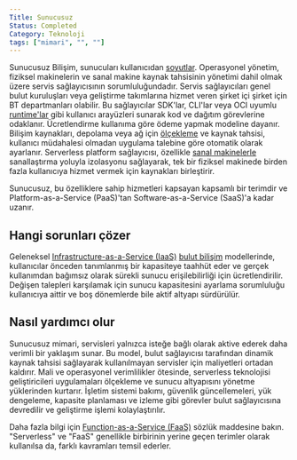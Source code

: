 ```yaml
---
Title: Sunucusuz
Status: Completed
Category: Teknoloji
tags: ["mimari", "", ""]
---
```


Sunucusuz Bilişim, sunucuları kullanıcıdan [soyutlar](/tr/abstraction/). Operasyonel yönetim, fiziksel makinelerin ve sanal makine kaynak tahsisinin yönetimi dahil olmak üzere servis sağlayıcısının sorumluluğundadır. Servis sağlayıcıları genel bulut kuruluşları veya geliştirme takımlarına hizmet veren şirket içi şirket için BT departmanları olabilir. Bu sağlayıcılar SDK'lar, CLI'lar veya OCI uyumlu [runtime'lar](/tr/runtime) gibi kullanıcı arayüzleri sunarak kod ve dağıtım görevlerine odaklanır. Ücretlendirme kullanıma göre ödeme yapmak modeline dayanır. Bilişim kaynakları, depolama veya ağ için [ölçekleme](/tr/scalability/) ve kaynak tahsisi, kullanıcı müdahalesi olmadan uygulama talebine göre otomatik olarak ayarlanır. Serverless platform sağlayıcısı, özellikle [sanal makinelerle](/tr/virtual-machine/) sanallaştırma yoluyla izolasyonu sağlayarak, tek bir fiziksel makinede birden fazla kullanıcıya hizmet vermek için kaynakları birleştirir.

Sunucusuz, bu özelliklere sahip hizmetleri kapsayan kapsamlı bir terimdir ve Platform-as-a-Service (PaaS)'tan Software-as-a-Service (SaaS)'a kadar uzanır.

## Hangi sorunları çözer

Geleneksel [Infrastructure-as-a-Service (IaaS)](/tr/infrastructure-as-a-service/) [bulut bilişim](/tr/cloud-computing/) modellerinde, kullanıcılar önceden tanımlanmış bir kapasiteye taahhüt eder ve gerçek kullanımdan bağımsız olarak sürekli sunucu erişilebilirliği için ücretlendirilir. Değişen talepleri karşılamak için sunucu kapasitesini ayarlama sorumluluğu kullanıcıya aittir ve boş dönemlerde bile aktif altyapı sürdürülür.

## Nasıl yardımcı olur

Sunucusuz mimari, servisleri yalnızca isteğe bağlı olarak aktive ederek daha verimli bir yaklaşım sunar. Bu model, bulut sağlayıcısı tarafından dinamik kaynak tahsisi sağlayarak kullanılmayan servisler için maliyetleri ortadan kaldırır. Mali ve operasyonel verimlilikler ötesinde, serverless teknolojisi geliştiricileri uygulamaları ölçekleme ve sunucu altyapısını yönetme yüklerinden kurtarır. İşletim sistemi bakımı, güvenlik güncellemeleri, yük dengeleme, kapasite planlaması ve izleme gibi görevler bulut sağlayıcısına devredilir ve geliştirme işlemi kolaylaştırılır.

Daha fazla bilgi için [Function-as-a-Service (FaaS)](/tr/function-as-a-service/) sözlük maddesine bakın. "Serverless" ve "FaaS" genellikle birbirinin yerine geçen terimler olarak kullanılsa da, farklı kavramları temsil ederler.

